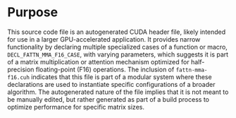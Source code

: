# Purpose
This source code file is an autogenerated CUDA header file, likely intended for use in a larger GPU-accelerated application. It provides narrow functionality by declaring multiple specialized cases of a function or macro, `DECL_FATTN_MMA_F16_CASE`, with varying parameters, which suggests it is part of a matrix multiplication or attention mechanism optimized for half-precision floating-point (F16) operations. The inclusion of `fattn-mma-f16.cuh` indicates that this file is part of a modular system where these declarations are used to instantiate specific configurations of a broader algorithm. The autogenerated nature of the file implies that it is not meant to be manually edited, but rather generated as part of a build process to optimize performance for specific matrix sizes.
